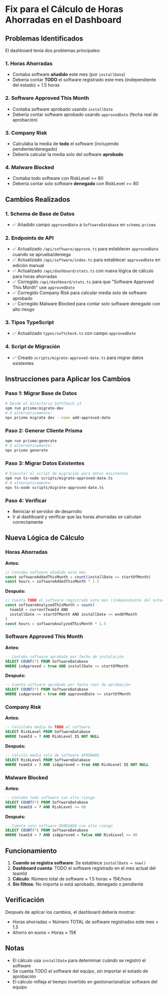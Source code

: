 # Fix para el Cálculo de Horas Ahorradas en el Dashboard

## Problemas Identificados

El dashboard tenía dos problemas principales:

### 1. Horas Ahorradas
- Contaba software **añadido** este mes (por `installDate`)
- Debería contar **TODO** el software registrado este mes (independiente del estado) × 1.5 horas

### 2. Software Approved This Month
- Contaba software aprobado usando `installDate`
- Debería contar software aprobado usando `approvedDate` (fecha real de aprobación)

### 3. Company Risk
- Calculaba la media de **todo** el software (incluyendo pendiente/denegado)
- Debería calcular la media solo del software **aprobado**

### 4. Malware Blocked
- Contaba todo software con RiskLevel >= 80
- Debería contar solo software **denegado** con RiskLevel >= 80

## Cambios Realizados

### 1. Schema de Base de Datos
- ✅ Añadido campo `approvedDate` a `SoftwareDatabase` en `schema.prisma`

### 2. Endpoints de API
- ✅ Actualizado `/api/software/approve.ts` para establecer `approvedDate` cuando se aprueba/deniega
- ✅ Actualizado `/api/software/index.ts` para establecer `approvedDate` en edición manual
- ✅ Actualizado `/api/dashboard/stats.ts` con nueva lógica de cálculo para horas ahorradas
- ✅ Corregido `/api/dashboard/stats.ts` para que "Software Approved This Month" use `approvedDate`
- ✅ Corregido Company Risk para calcular media solo de software aprobado
- ✅ Corregido Malware Blocked para contar solo software denegado con alto riesgo

### 3. Tipos TypeScript
- ✅ Actualizado `types/softcheck.ts` con campo `approvedDate`

### 4. Script de Migración
- ✅ Creado `scripts/migrate-approved-date.ts` para migrar datos existentes

## Instrucciones para Aplicar los Cambios

### Paso 1: Migrar Base de Datos
```bash
# Desde el directorio SoftCheck_v3
npm run prisma:migrate-dev
# O alternativamente:
npx prisma migrate dev --name add-approved-date
```

### Paso 2: Generar Cliente Prisma
```bash
npm run prisma:generate
# O alternativamente:
npx prisma generate
```

### Paso 3: Migrar Datos Existentes
```bash
# Ejecutar el script de migración para datos existentes
npm run ts-node scripts/migrate-approved-date.ts
# O alternativamente:
npx ts-node scripts/migrate-approved-date.ts
```

### Paso 4: Verificar
- Reiniciar el servidor de desarrollo
- Ir al dashboard y verificar que las horas ahorradas se calculan correctamente

## Nueva Lógica de Cálculo

### Horas Ahorradas

**Antes:**
```typescript
// Contaba software añadido este mes
const softwareAddedThisMonth = count(installDate >= startOfMonth)
const hours = softwareAddedThisMonth * 1.5
```

**Después:**
```typescript
// Cuenta TODO el software registrado este mes (independiente del estado)
const softwareAnalyzedThisMonth = count(
  teamId = currentTeamId AND
  installDate >= startOfMonth AND installDate <= endOfMonth
)
const hours = softwareAnalyzedThisMonth * 1.5
```

### Software Approved This Month

**Antes:**
```sql
-- Contaba software aprobado por fecha de instalación
SELECT COUNT(*) FROM SoftwareDatabase 
WHERE isApproved = true AND installDate >= startOfMonth
```

**Después:**
```sql
-- Cuenta software aprobado por fecha real de aprobación
SELECT COUNT(*) FROM SoftwareDatabase 
WHERE isApproved = true AND approvedDate >= startOfMonth
```

### Company Risk

**Antes:**
```sql
-- Calculaba media de TODO el software
SELECT RiskLevel FROM SoftwareDatabase 
WHERE teamId = ? AND RiskLevel IS NOT NULL
```

**Después:**
```sql
-- Calcula media solo de software APROBADO
SELECT RiskLevel FROM SoftwareDatabase 
WHERE teamId = ? AND isApproved = true AND RiskLevel IS NOT NULL
```

### Malware Blocked

**Antes:**
```sql
-- Contaba todo software con alto riesgo
SELECT COUNT(*) FROM SoftwareDatabase 
WHERE teamId = ? AND RiskLevel >= 80
```

**Después:**
```sql
-- Cuenta solo software DENEGADO con alto riesgo
SELECT COUNT(*) FROM SoftwareDatabase 
WHERE teamId = ? AND isApproved = false AND RiskLevel >= 80
```

## Funcionamiento

1. **Cuando se registra software**: Se establece `installDate = now()`
2. **Dashboard cuenta**: TODO el software registrado en el mes actual del teamId
3. **Cálculo**: Número total de software × 1.5 horas × 15€/hora
4. **Sin filtros**: No importa si está aprobado, denegado o pendiente

## Verificación

Después de aplicar los cambios, el dashboard debería mostrar:
- Horas ahorradas = Número TOTAL de software registrados este mes × 1.5
- Ahorro en euros = Horas × 15€

## Notas

- El cálculo usa `installDate` para determinar cuándo se registró el software
- Se cuenta TODO el software del equipo, sin importar el estado de aprobación
- El cálculo refleja el tiempo invertido en gestionar/analizar software del equipo 